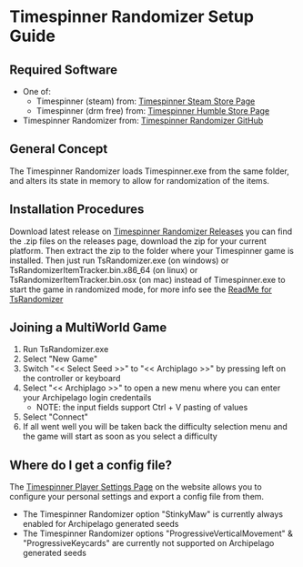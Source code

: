 # Timespinner Randomizer Setup Guide

## Required Software

- One of:
    - Timespinner (steam) from: [Timespinner Steam Store Page](https://store.steampowered.com/app/368620/Timespinner/)
    - Timespinner (drm free) from: [Timespinner Humble Store Page](https://www.humblebundle.com/store/timespinner)
- Timespinner Randomizer from: [Timespinner Randomizer GitHub](https://github.com/JarnoWesthof/TsRandomizer)

## General Concept

The Timespinner Randomizer loads Timespinner.exe from the same folder, and alters its state in memory to allow for
randomization of the items.

## Installation Procedures

Download latest release on [Timespinner Randomizer Releases](https://github.com/JarnoWesthof/TsRandomizer/releases) you can find the .zip files on the releases page, download the zip for your current platform. Then extract the zip to the folder where your Timespinner game is installed. Then just run TsRandomizer.exe (on windows) or TsRandomizerItemTracker.bin.x86_64 (on linux) or TsRandomizerItemTracker.bin.osx (on mac) instead of Timespinner.exe to start the game in randomized mode, for more info see the [ReadMe for TsRandomizer](https://github.com/JarnoWesthof/TsRandomizer)
    
## Joining a MultiWorld Game

1. Run TsRandomizer.exe
2. Select "New Game"
3. Switch "<< Select Seed >>" to "<< Archiplago >>" by pressing left on the controller or keyboard 
4. Select "<< Archiplago >>" to open a new menu where you can enter your Archipelago login credentails
	* NOTE: the input fields support Ctrl + V pasting of values
5. Select "Connect"
6. If all went well you will be taken back the difficulty selection menu and the game will start as soon as you select a difficulty

## Where do I get a config file?
The [Timespinner Player Settings Page](https://archipelago.gg/games/Timespinner/player-settings) on the website allows you to configure your personal settings and export a config file from them.

* The Timespinner Randomizer option "StinkyMaw" is currently always enabled for Archipelago generated seeds
* The Timespinner Randomizer options "ProgressiveVerticalMovement" & "ProgressiveKeycards" are currently not supported on Archipelago generated seeds